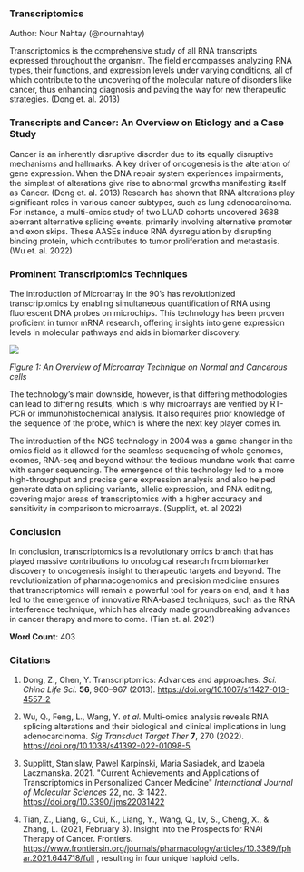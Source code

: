 ### **Transcriptomics**

Author: Nour Nahtay (@nournahtay)

Transcriptomics is the comprehensive study of all RNA transcripts expressed throughout the organism. The field encompasses analyzing RNA types, their functions, and expression levels under varying conditions, all of which contribute to the uncovering of the molecular nature of disorders like cancer, thus enhancing diagnosis and paving the way for new therapeutic strategies. (Dong et. al. 2013) 


### **Transcripts and Cancer: An Overview on Etiology and a Case Study**

Cancer is an inherently disruptive disorder due to its equally disruptive mechanisms and hallmarks. A key driver of oncogenesis is the alteration of gene expression. When the DNA repair system experiences impairments, the simplest of alterations give rise to abnormal growths manifesting itself as Cancer. (Dong et. al. 2013) Research has shown that RNA alterations play significant roles in various cancer subtypes, such as lung adenocarcinoma. For instance, a multi-omics study of two LUAD cohorts uncovered 3688 aberrant alternative splicing events, primarily involving alternative promoter and exon skips. These AASEs induce RNA dysregulation by disrupting binding protein, which contributes to tumor proliferation and metastasis. (Wu et. al. 2022)


### **Prominent Transcriptomics Techniques**

The introduction of Microarray in the 90’s has revolutionized transcriptomics by enabling simultaneous quantification of RNA using fluorescent DNA probes on microchips. This technology has been proven proficient in tumor mRNA research, offering insights into gene expression levels in molecular pathways and aids in biomarker discovery. 

![](https://lh7-rt.googleusercontent.com/docsz/AD_4nXc0o2Vqc8nhE23g7ABDV5sJMgaYQnc0YNd6DS3ijVEkKzInriC4mC60grS_MBATasRqP4CjSyFdxBw9GylYr2KS9N7RYNh5hNhA_CKOjeUa2yNLLhp7uW8apcTPtgkvrMdk7lkffcdhaIiywLRXdMzweQ30?key=SMb5lmjOCJEYvWocJ2Jelw)

_Figure 1: An Overview of Microarray Technique on Normal and Cancerous cells_

The technology’s main downside, however, is that differing methodologies can lead to differing results, which is why microarrays are verified by RT-PCR or immunohistochemical analysis. It also requires prior knowledge of the sequence of the probe, which is where the next key player comes in.


The introduction of the NGS technology in 2004 was a game changer in the omics field as it allowed for the seamless sequencing of whole genomes, exomes, RNA-seq and beyond without the tedious mundane work that came with sanger sequencing. The emergence of this technology led to a more high-throughput and precise gene expression analysis and also helped generate data on splicing variants, allelic expression, and RNA editing, covering major areas of transcriptomics with a higher accuracy and sensitivity in comparison to microarrays. (Supplitt, et. al 2022)

### **Conclusion**

In conclusion, transcriptomics is a revolutionary omics branch that has played massive contributions to oncological research from biomarker discovery to oncogenesis insight to therapeutic targets and beyond. The revolutionization of pharmacogenomics and precision medicine ensures that transcriptomics will remain a powerful tool for years on end, and it has led to the emergence of innovative RNA-based techniques, such as the RNA interference technique, which has already made groundbreaking advances in cancer therapy and more to come. (Tian et. al. 2021)

**Word Count**: 403


### **Citations**

1. Dong, Z., Chen, Y. Transcriptomics: Advances and approaches. _Sci. China Life Sci._ **56**, 960–967 (2013). <https://doi.org/10.1007/s11427-013-4557-2>

2. Wu, Q., Feng, L., Wang, Y. _et al._ Multi-omics analysis reveals RNA splicing alterations and their biological and clinical implications in lung adenocarcinoma. _Sig Transduct Target Ther_ **7**, 270 (2022). <https://doi.org/10.1038/s41392-022-01098-5>

3. Supplitt, Stanislaw, Pawel Karpinski, Maria Sasiadek, and Izabela Laczmanska. 2021. "Current Achievements and Applications of Transcriptomics in Personalized Cancer Medicine" _International Journal of Molecular Sciences_ 22, no. 3: 1422. <https://doi.org/10.3390/ijms22031422>  

4. Tian, Z., Liang, G., Cui, K., Liang, Y., Wang, Q., Lv, S., Cheng, X., & Zhang, L. (2021, February 3). Insight Into the Prospects for RNAi Therapy of Cancer. Frontiers. <https://www.frontiersin.org/journals/pharmacology/articles/10.3389/fphar.2021.644718/full> , resulting in four unique haploid cells.
